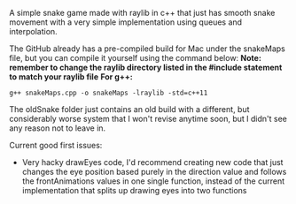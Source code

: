A simple snake game made with raylib in c++ that just has smooth snake movement with a very simple implementation using queues and interpolation.

The GitHub already has a pre-compiled build for Mac under the snakeMaps file, but you can compile it yourself using the command below:
**Note: remember to change the raylib directory listed in the #include statement to match your raylib file** 
**For g++:**
```
g++ snakeMaps.cpp -o snakeMaps -lraylib -std=c++11
```
The oldSnake folder just contains an old build with a different, but considerably worse system that I won't revise anytime soon, but I didn't see any reason not to leave in.

Current good first issues:
- Very hacky drawEyes code, I'd recommend creating new code that just changes the eye position based purely in the direction value and follows the frontAnimations values in one single function, instead of the current implementation that splits up drawing eyes into two functions
